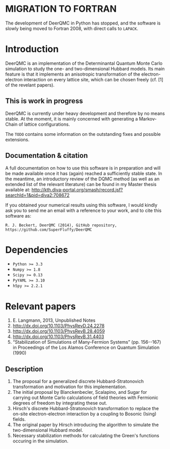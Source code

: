 MIGRATION TO FORTRAN
====================
The development of DeerQMC in Python has stopped, and the software is slowly
being moved to Fortran 2008, with direct calls to `LAPACK`.

Introduction
============
DeerQMC is an implementation of the Determinantal Quantum Monte Carlo
simulation to study the one- and two-dimensional Hubbard models. Its main
feature is that it implements an anisotropic transformation of the
electron-electron interaction on every lattice site, which can be chosen
freely (cf. [1] of the revelant papers).

This is work in progress
------------------------
DeerQMC is currently under heavy development and therefore by no means stable.
At the moment, it is mainly concerned with generating a Markov-Chain of lattice
configurations.

The `TODO` contains some information on the outstanding fixes and possible
extensions.

Documentation & citation
------------------------
A full documentation on how to use this software is in preparation and will
be made available once it has (again) reached a sufficiently stable state. In the
meantime, an introductory review of the DQMC method (as well as an extended list
of the relevant literature) can be found in my Master thesis available at:
http://kth.diva-portal.org/smash/record.jsf?searchId=1&pid=diva2:708672


If you obtained your numerical results using this software, I would kindly ask
you to send me an email with a reference to your work, and to cite this
software as:
```
R. J. Beckert, DeerQMC (2014), GitHub repository, https://github.com/SuperFluffy/DeerQMC
```


Dependencies
============
+ `Python >= 3.3`
+ `Numpy >= 1.8`
+ `Scipy >= 0.13`
+ `PyYAML >= 3.10`
+ `h5py >= 2.2.1`


Relevant papers
===============
1. E. Langmann, 2013, Unpublished Notes
2. http://dx.doi.org/10.1103/PhysRevD.24.2278
3. http://dx.doi.org/10.1103/PhysRevB.28.4059 
4. http://dx.doi.org/10.1103/PhysRevB.31.4403
5. “Stabilization of Simulations of Many-Fermion Systems” (pp. 156--167) in Proceedings of the Los Alamos Conference on Quantum Simulation (1990)

Description
-----------
1. The proposal for a generalized discrete Hubbard-Stratonovich transformation and
motivation for this implementation.
2. The initial proposal by Blanckenbecler, Scalapino, and Sugar for carrying out
Monte Carlo calculations of field theories with Fermionic degrees of freedom by
integrating these out.
3. Hirsch's discrete Hubbard-Stratonovich transformation to replace the on-site
electron-electron interaction by a coupling to Bosonic (Ising) fields.
4. The original paper by Hirsch introducing the algorithm to simulate the
two-dimensional Hubbard model.
5. Necessary stabilization methods for calculating the Green's functions
occuring in the simulation.
